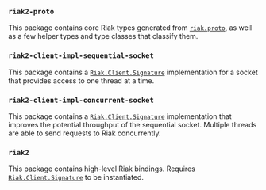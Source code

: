 ### `riak2-proto`

This package contains core Riak types generated from
[`riak.proto`](./riak2-proto/riak.proto), as well as a few helper types and type
classes that classify them.

### `riak2-client-impl-sequential-socket`

This package contains a
[`Riak.Client.Signature`](./riak2/src/Riak/Client/Signature.hsig) implementation
for a socket that provides access to one thread at a time.

### `riak2-client-impl-concurrent-socket`

This package contains a
[`Riak.Client.Signature`](./riak2/src/Riak/Client/Signature.hsig) implementation
that improves the potential throughput of the sequential socket. Multiple
threads are able to send requests to Riak concurrently.

### `riak2`

This package contains high-level Riak bindings. Requires
[`Riak.Client.Signature`](./riak2/src/Riak/Client/Signature.hsig) to be
instantiated.
